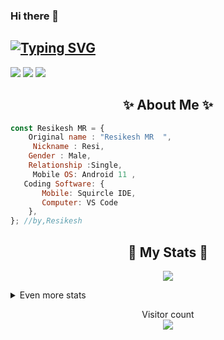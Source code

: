 ### Hi there 👋
## [![Typing SVG](https://readme-typing-svg.herokuapp.com?font=Lemon+milk&color=F7000&lines=Welcome+to+Resikesh+Official+GitHub+AC;Follow+Me+Now)](https://git.io/typing-svg)
<p align="left"> <a href="https://twitter.com/intent/follow?screen_name=ResikeshR"><img src="https://img.shields.io/badge/ResikeshR-%231DA1F2.svg?style=for-the-badge&logo=Twitter&logoColor=white"></a> 
 <a href="https://www.instagram.com/___re_be_li_on___009/"><img src="https://img.shields.io/badge/___re_be_li_on___009-%23E4405F.svg?style=for-the-badge&logo=Instagram&logoColor=white"/></a>
 <a href="https://www.linkedin.com/in/resikeshmr-13666b202/"><img src="https://img.shields.io/badge/linkedin-%230077B5.svg?style=for-the-badge&logo=linkedin&logoColor=white"></a>

 

<h2 align="center"> ✨ About Me ✨</h2>

```js
const Resikesh MR = {
    Original name : "Resikesh MR  ",
     Nickname : Resi,
    Gender : Male,
    Relationship :Single,
     Mobile OS: Android 11 ,
   Coding Software: {
       Mobile: Squircle IDE,
       Computer: VS Code
    },
}; //by,Resikesh
```
  


<h2 align="center"> 🚀 My Stats 🚀</h2>
<p align="center">
<img src="(https://github-readme-streak-stats.herokuapp.com?user=RESIKESH&theme=dark&date_format=M%20j%5B%2C%20Y%5D)">
</p>
<details>
  <summary>
      Even more stats
  </summary>
  <p align="center">
    <img src="(https://github-profile-trophy.vercel.app/?username=RESIKESH&theme=onedark)">
    <img src="(https://github-readme-stats.vercel.app/api?username=RESIKESH&show_icons=true&theme=radical)">
  </p>
</details>
<p align="center"> 
  Visitor count<br>
  <img src="https://profile-counter.glitch.me/RESIKESH/count.svg" />
</p>
